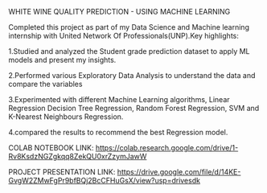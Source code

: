 WHITE WINE QUALITY PREDICTION - USING MACHINE LEARNING 

Completed this project as part of my Data Science and Machine learning internship with United Network Of
Professionals(UNP).Key highlights:

1.Studied and analyzed the Student grade prediction dataset to apply ML models and present my insights.

2.Performed various Exploratory Data Analysis to understand the data and compare the variables

3.Experimented with different Machine Learning algorithms, Linear Regression Decision Tree Regression, Random Forest Regression, SVM and K-Nearest
Neighbours Regression.

4.compared the results to recommend the best Regression model.

COLAB NOTEBOOK LINK:
https://colab.research.google.com/drive/1-Rv8KsdzNGZgkqq8ZekQU0xrZzymJawW

PROJECT PRESENTATION LINK:
https://drive.google.com/file/d/14KE-GvgW2ZMwFgPr9bfBQj2BcCFHuGsX/view?usp=drivesdk
